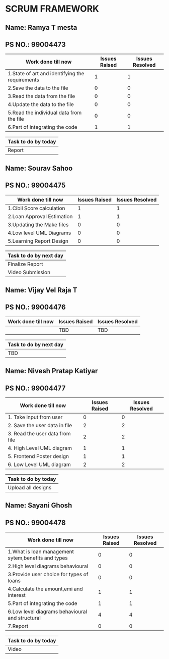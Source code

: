 # SCRUM FRAMEWORK

## Name: Ramya T mesta
## PS NO.: 99004473

Work done till now | Issues Raised | Issues Resolved
--------------------------|-----------|----------------------------------|
|	1.State of art and identifying the requirements | 1 | 1 |
|	2.Save the data to the file | 0 | 0 |
|	3.Read the data from the file | 0 | 0 |
|	4.Update the data to the file | 0 | 0 |
|	5.Read the individual data from the file | 0 | 0 |
|	6.Part of integrating the code | 1 | 1 |
     

   
   Task to do by today  |
   ------------------------|
   | Report |

## Name: Sourav Sahoo
## PS NO.: 99004475

|Work done till now | Issues Raised | Issues Resolved|
--------------------------|-----------|----------------------------------|
 |    1.Cibil Score calculation | 1 | 1 |
 |    2.Loan Approval Estimation | 1 | 1 |
 |    3.Updating the Make files | 0 | 0 |
 |    4.Low level UML Diagrams | 0 | 0 |
 |    5.Learning Report Design | 0 | 0 |  
     
     
     
      
   Task to do by next day  |
   ------------------------|
   | Finalize Report|
   | Video Submission|
    
## Name: Vijay Vel Raja T
## PS NO.: 99004476

Work done till now | Issues Raised | Issues Resolved
--------------------------|-----------|----------------------------------|
 	|	TBD	 | TBD  | TBD |
   
   Task to do by next day  |
   ------------------------|
   | TBD |
    
## Name: Nivesh Pratap Katiyar
## PS NO.: 99004477

Work done till now | Issues Raised | Issues Resolved
--------------------------|-----------|----------------------------------|
 |	1. Take input from user	 | 0  | 0 |
 | 2. Save the user data in file | 2 | 2 |
 | 3. Read the user data from file | 2 | 2 |
 | 4. High Level UML diagram | 1 | 1 |
 | 5. Frontend Poster design | 1 | 1 |
 | 6. Low Level UML diagram  | 2 | 2 |
   
   Task to do by today  |
   ------------------------|
   | Upload all designs |
    
## Name: Sayani Ghosh
## PS NO.: 99004478

Work done till now | Issues Raised | Issues Resolved
--------------------------|-----------|----------------------------------|
|	1.What is loan management sytem,benefits and types | 0 | 0 |
|	2.High level diagrams behavioural | 0 | 0 |
|	3.Provide user choice for types of loans | 0 | 0 |
|	4.Calculate the amount,emi and interest | 1 | 1 |
|	5.Part of integrating the code | 1 | 1 |
|    6.Low level diagrams behavioural and structural | 4 | 4 |
|	7.Report  | 0 | 0 |

 Task to do by today  |
   ------------------------|
   | Video |
